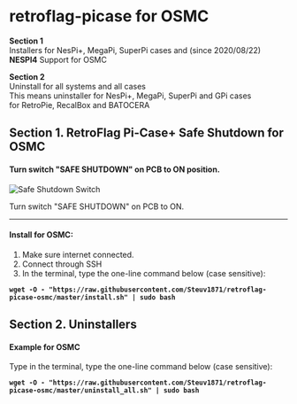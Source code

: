 # retroflag-picase for OSMC

**Section 1**\
Installers for NesPi+, MegaPi, SuperPi cases and (since 2020/08/22) **NESPI4**
Support for OSMC

**Section 2**\
Uninstall for all systems and all cases\
This means uninstaller for NesPi+, MegaPi, SuperPi and GPi cases\
for RetroPie, RecalBox and BATOCERA

## Section 1. RetroFlag Pi-Case+ Safe Shutdown for OSMC

#### Turn switch "SAFE SHUTDOWN" on PCB to ON position.

![Safe Shutdown Switch](http://retroflag.com/images/nespi_case+/safe_shutdown.jpg "Safe Shutdown Switch")
<!---
#### **Multi Switch Shutdown**
with advanced shutdown features for more natural behaviour:
* If you press restart if emulator is currently running, then you will be kicked back to ES main menu
* If you press restart in ES main screen, ES will be restartet (no reboot!), good for quick saving metadata or internal saves.
* If you press power-off then Raspberry will shutdown

All metadata is always saved
-->

Turn switch "SAFE SHUTDOWN" on PCB to ON.

--------------------

#### Install for **OSMC:**
1. Make sure internet connected.
2. Connect through SSH
4. In the terminal, type the one-line command below (case sensitive):

**`wget -O - "https://raw.githubusercontent.com/Steuv1871/retroflag-picase-osmc/master/install.sh" | sudo bash`**

<!---
You can edit the python script and add some parameters to the script calls:
```
                  --restart will RESTART EmulationStation only
                  --kodi will startup KODI Media Center
                  --emukill to exit any running EMULATORS
                  --espid to check if EmulationStation is currently active
                  --emupid to check if an Emulator is running"

```
-->

## Section 2. Uninstallers

#### Example for OSMC
Type in the terminal, type the one-line command below (case sensitive):

**`wget -O - "https://raw.githubusercontent.com/Steuv1871/retroflag-picase-osmc/master/uninstall_all.sh" | sudo bash`**

